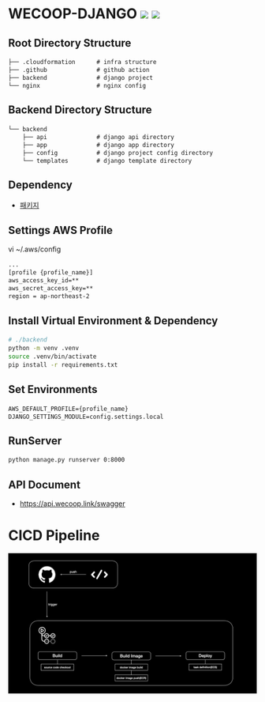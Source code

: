 # WECOOP-DJANGO [![](https://img.shields.io/badge/python-3.8+-blue.svg)](https://www.python.org/downloads/) [![](https://img.shields.io/badge/django-v4.0-green.svg)](https://www.python.org/downloads/)  

## Root Directory Structure
```
├── .cloudformation      # infra structure
├── .github              # github action
├── backend              # django project
└── nginx                # nginx config
```


## Backend Directory Structure
```
└── backend
    ├── api              # django api directory
    ├── app              # django app directory
    ├── config           # django project config directory
    └── templates        # django template directory
```


## Dependency
- [패키지](./backend/requirements.txt)


## Settings AWS Profile
vi ~/.aws/config
```
...
[profile {profile_name}]
aws_access_key_id=**
aws_secret_access_key=**
region = ap-northeast-2
```


## Install Virtual Environment & Dependency
```bash
# ./backend
python -m venv .venv
source .venv/bin/activate
pip install -r requirements.txt
```


## Set Environments
```
AWS_DEFAULT_PROFILE={profile_name}
DJANGO_SETTINGS_MODULE=config.settings.local
```


## RunServer
```bash
python manage.py runserver 0:8000
```



## API Document
- https://api.wecoop.link/swagger


# CICD Pipeline
![CICD](./.github/CICD.jpeg)
